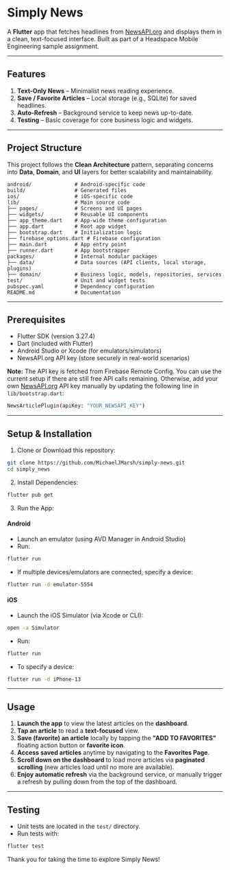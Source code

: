 # Simply News

A **Flutter** app that fetches headlines from [NewsAPI.org](https://newsapi.org) and displays them in a clean, text-focused interface. Built as part of a Headspace Mobile Engineering sample assignment.

---

## Features

1. **Text-Only News** – Minimalist news reading experience.
2. **Save / Favorite Articles** – Local storage (e.g., SQLite) for saved headlines.
3. **Auto-Refresh** – Background service to keep news up-to-date.
4. **Testing** – Basic coverage for core business logic and widgets.

---

## Project Structure

This project follows the **Clean Architecture** pattern, separating concerns into **Data**, **Domain**, and **UI** layers for better scalability and maintainability.

```plaintext
android/              # Android-specific code
build/                # Generated files
ios/                  # iOS-specific code
lib/                  # Main source code
├── pages/            # Screens and UI pages
├── widgets/          # Reusable UI components
├── app_theme.dart    # App-wide theme configuration
├── app.dart          # Root app widget
├── bootstrap.dart    # Initialization logic
├── firebase_options.dart # Firebase configuration
├── main.dart         # App entry point
├── runner.dart       # App bootstrapper
packages/             # Internal modular packages
├── data/             # Data sources (API clients, local storage, plugins)
├── domain/           # Business logic, models, repositories, services
test/                 # Unit and widget tests
pubspec.yaml          # Dependency configuration
README.md             # Documentation
```

---

## Prerequisites

- Flutter SDK (version 3.27.4)
- Dart (included with Flutter)
- Android Studio or Xcode (for emulators/simulators)
- NewsAPI.org API key (store securely in real-world scenarios)

**Note:** The API key is fetched from Firebase Remote Config. You can use the current setup if there are still free API calls remaining. Otherwise, add your own [NewsAPI.org](https://newsapi.org) API key manually by updating the following line in `lib/bootstrap.dart`:

```bash
NewsArticlePlugin(apiKey: "YOUR_NEWSAPI_KEY")
```

---

## Setup & Installation

1. Clone or Download this repository:

```bash
git clone https://github.com/MichaelJMarsh/simply-news.git
cd simply_news
```

2. Install Dependencies:

```bash
flutter pub get
```

3. Run the App:

#### Android

- Launch an emulator (using AVD Manager in Android Studio)
- Run:

```bash
flutter run
```

- If multiple devices/emulators are connected, specify a device:

```bash
flutter run -d emulator-5554
```

#### iOS

- Launch the iOS Simulator (via Xcode or CLI):

```bash
open -a Simulator
```

- Run:

```bash
flutter run
```

- To specify a device:

```bash
flutter run -d iPhone-13
```

---

## Usage

1. **Launch the app** to view the latest articles on the **dashboard**.
2. **Tap an article** to read a **text-focused** view.
3. **Save (favorite) an article** locally by tapping the **"ADD TO FAVORITES"** floating action button or **favorite icon**.
4. **Access saved articles** anytime by navigating to the **Favorites Page**.
5. **Scroll down on the dashboard** to load more articles via **paginated scrolling** (new articles load until no more are available).
6. **Enjoy automatic refresh** via the background service, or manually trigger a refresh by pulling down from the top of the dashboard.

---

## Testing

- Unit tests are located in the `test/` directory.
- Run tests with:

```bash
flutter test
```

Thank you for taking the time to explore Simply News!
